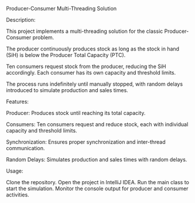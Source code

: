 Producer-Consumer Multi-Threading Solution

Description:

This project implements a multi-threading solution for the classic Producer-Consumer problem.

The producer continuously produces stock as long as the stock in hand (SiH) is below the Producer Total Capacity (PTC).

Ten consumers request stock from the producer, reducing the SiH accordingly. Each consumer has its own capacity and threshold limits.

The process runs indefinitely until manually stopped, with random delays introduced to simulate production and sales times.

Features:

Producer: Produces stock until reaching its total capacity.
 
Consumers: Ten consumers request and reduce stock, each with individual capacity and threshold limits.

Synchronization: Ensures proper synchronization and inter-thread communication.

Random Delays: Simulates production and sales times with random delays.

Usage:

Clone the repository.
Open the project in IntelliJ IDEA.
Run the main class to start the simulation.
Monitor the console output for producer and consumer activities.
